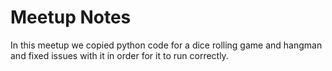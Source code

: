 # Meetup Notes

In this meetup we copied python code for a dice rolling game and hangman and fixed issues with it in order for it to run correctly.
